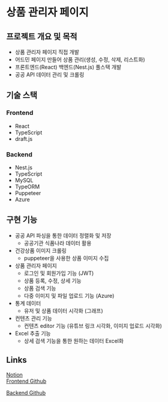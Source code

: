 # 상품 관리자 페이지

## 프로젝트 개요 및 목적
* 상품 관리자 페이지 직접 개발
* 어드민 페이지 만들어 상품 관리(생성, 수정, 삭제, 리스트화)
* 프론트엔드(React) 백엔드(Nest.js) 풀스택 개발
* 공공 API 데이터 관리 및 크롤링

## 기술 스택
### Frontend
  - React
  - TypeScript
  - draft.js
### Backend
  - Nest.js
  - TypeScript
  - MySQL
  - TypeORM
  - Puppeteer
  - Azure
  
  
## 구현 기능
* 공공 API 파싱을 통한 데이터 정렬화 및 저장
  - 공공기관 식품나라 데이터 활용
* 건강상품 이미지 크롤링
  - puppeteer을 사용한 상품 이미지 수집
* 상품 관리자 페이지
  - 로그인 및 회원가입 기능 (JWT)
  - 상품 등록, 수정, 상세 기능
  - 상품 검색 기능
  - 다중 이미지 및 파일 업로드 기능 (Azure)
* 통계 데이터
  - 유저 및 상품 데이터 시각화 (그래프)
* 컨텐츠 관리 기능
  - 컨텐츠 editor 기능 (유튜브 링크 시각화, 이미지 업로드 시각화)
* Excel 추출 기능
  - 상세 검색 기능을 통한 원하는 데이터 Excel화
  
## Links

[Notion](https://concrete-bulb-957.notion.site/dc6a51a04c544f46a1ccbaf11f4f2974?pvs=4)  
[Frontend Github](https://github.com/eunchong2lee/PrdAdmin_Frontend)
   
[Backend Github](https://github.com/eunchong2lee/PrdAdmin_Backend)   
